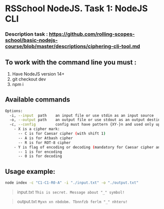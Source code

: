 # RSSchool NodeJS. Task 1: NodeJS CLI
### Description task : https://github.com/rolling-scopes-school/basic-nodejs-course/blob/master/descriptions/ciphering-cli-tool.md
## To work with the command line you must :
1. Have NodeJS version 14+
2. git checkout dev
3. npm i
## Available commands 

```bash
Options:
  -i, --input  path    an input file or use stdin as an input source
  -o, --output path    an output file or use stdout as an output destination
  -c, --config         config must have pattern {XY-}n and used only uppercase, where:
    - X is a cipher mark:
      -- C is for Caesar cipher (with shift 1)
      -- A is for Atbash cipher
      -- R is for ROT-8 cipher
    - Y is flag of encoding or decoding (mandatory for Caesar cipher and ROT-8 cipher and should not be passed Atbash cipher)
      -- 1 is for encoding
      -- 0 is for decoding
```
## Usage example:

```bash
node index -c "C1-C1-R0-A" -i "./input.txt" -o "./output.txt"
```

> input.txt
> `This is secret. Message about "_" symbol!`

> output.txt
> `Myxn xn nbdobm. Tbnnfzb ferlm "_" nhteru!`
